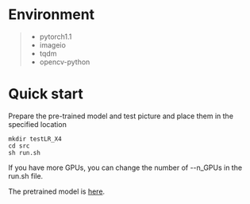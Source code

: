 # Environment
>* pytorch1.1
>* imageio
>* tqdm
>* opencv-python

# Quick start

Prepare the pre-trained model and test picture and place them in the specified location
```shell
mkdir testLR_X4
cd src
sh run.sh
```
If you have more GPUs, you can change the number of --n_GPUs in the run.sh file.

The pretrained model is [here](https://drive.google.com/drive/folders/1X9ce7ogzrdQifr3ziPPlUJLX6Zq0L0b6).

